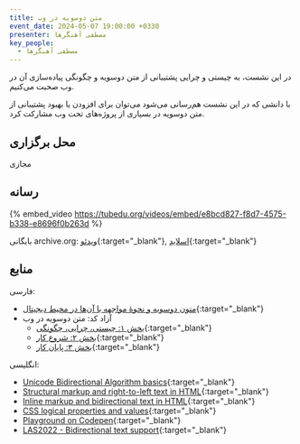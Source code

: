```yaml
---
title: متن دوسویه در وب
event_date: 2024-05-07 19:00:00 +0330
presenter: مصطفی آهنگرها
key_people:
  - مصطفی آهنگرها
---
```


در این نشست، به چیستی و چرایی پشتیبانی از متن دوسویه
و چگونگی پیاده‌سازی آن در وب صحبت می‌کنیم.

با دانشی که در این نشست هم‌رسانی می‌شود می‌توان برای افزودن یا بهبود پشتیبانی از متن دوسویه در بسیاری از پروژه‌های تحت وب مشارکت کرد.

## محل برگزاری

مجازی

## رسانه

{% embed_video https://tubedu.org/videos/embed/e8bcd827-f8d7-4575-b338-e8696f0b263d %}

بایگانی archive.org:
[ویدئو](https://archive.org/details/dona-04){:target="_blank"},
[اسلاید](https://archive.org/download/dona-04/bidi-presentation%20-%20dona-14030218.pdf){:target="_blank"}


## منابع

فارسی:
- [متون دوسویه و نحوۀ مواجهه با آن‌ها در محیط دیجیتال](https://fontamin.com/%d9%85%d8%aa%d9%88%d9%86-%d8%af%d9%88%d8%b3%d9%88%db%8c%d9%87/){:target="_blank"}
- آزاد کد: متن دوسویه در وب
  - [بخش ۱: چیستی، چرایی، چگونگی](https://fediverse.blog/~/AzadCode/%D9%85%D8%AA%D9%86%20%D8%AF%D9%88%D8%B3%D9%88%DB%8C%D9%87%D8%9B%20%DA%86%DB%8C%D8%B3%D8%AA%DB%8C%D8%8C%20%DA%86%D8%B1%D8%A7%DB%8C%DB%8C%D8%8C%20%DA%86%DA%AF%D9%88%D9%86%DA%AF%DB%8C){:target="_blank"}
  - [بخش ۲: شروع کار](https://fediverse.blog/~/AzadCode/%D9%85%D8%AA%D9%86%20%D8%AF%D9%88%D8%B3%D9%88%DB%8C%D9%87%20%D8%AF%D8%B1%20%D9%88%D8%A8%20%DB%B2:%20%D8%B4%D8%B1%D9%88%D8%B9%20%DA%A9%D8%A7%D8%B1){:target="_blank"}
  - [بخش ۳: پایان کار](https://fediverse.blog/~/AzadCode/%D9%85%D8%AA%D9%86%20%D8%AF%D9%88%D8%B3%D9%88%DB%8C%D9%87%20%D8%AF%D8%B1%20%D9%88%D8%A8%20%DB%B3:%20%D9%BE%D8%A7%DB%8C%D8%A7%D9%86%20%DA%A9%D8%A7%D8%B1){:target="_blank"}


انگلیسی:
- [Unicode Bidirectional Algorithm basics](https://www.w3.org/International/articles/inline-bidi-markup/uba-basics){:target="_blank"}
- [Structural markup and right-to-left text in HTML](https://www.w3.org/International/questions/qa-html-dir){:target="_blank"}
- [Inline markup and bidirectional text in HTML](https://www.w3.org/International/articles/inline-bidi-markup/){:target="_blank"}
- [CSS logical properties and values](https://developer.mozilla.org/en-US/docs/Web/CSS/CSS_logical_properties_and_values){:target="_blank"}
- [Playground on Codepen](https://codepen.io/ahangarha/pen/RwLaxpp){:target="_blank"}
- [LAS2022 - Bidirectional text support](https://conf.linuxappsummit.org/event/4/contributions/99/){:target="_blank"}
